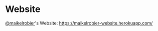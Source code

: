 # Website
[@maikelrobier](https://github.com/maikelrobier)'s Website: https://maikelrobier-website.herokuapp.com/
